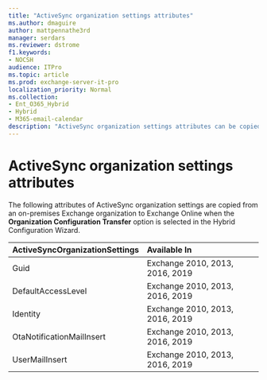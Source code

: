 ```yaml
---
title: "ActiveSync organization settings attributes"
ms.author: dmaguire
author: mattpennathe3rd
manager: serdars
ms.reviewer: dstrome
f1.keywords:
- NOCSH
audience: ITPro
ms.topic: article
ms.prod: exchange-server-it-pro
localization_priority: Normal
ms.collection:
- Ent_O365_Hybrid
- Hybrid
- M365-email-calendar
description: "ActiveSync organization settings attributes can be copied by the Hybrid Configuration Wizard from your on-premises organization to Exchange Online to help simplify your hybrid deployment"
---
```


# ActiveSync organization settings attributes

The following attributes of ActiveSync organization settings are copied from an on-premises Exchange organization to Exchange Online when the **Organization Configuration Transfer** option is selected in the Hybrid Configuration Wizard.

|**ActiveSyncOrganizationSettings**|**Available In**|
|:-----|:-----|
|Guid|Exchange 2010, 2013, 2016, 2019|
|DefaultAccessLevel|Exchange 2010, 2013, 2016, 2019|
|Identity|Exchange 2010, 2013, 2016, 2019|
|OtaNotificationMailInsert|Exchange 2010, 2013, 2016, 2019|
|UserMailInsert|Exchange 2010, 2013, 2016, 2019|
